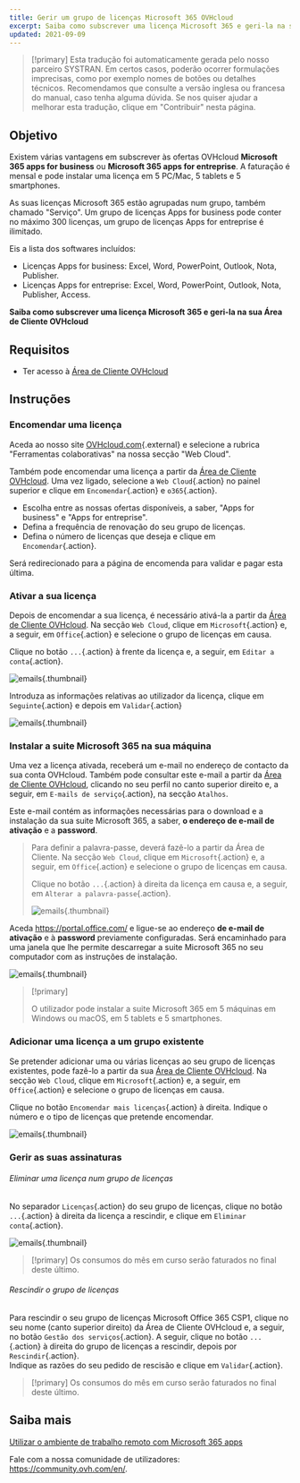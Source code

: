 ```yaml
---
title: Gerir um grupo de licenças Microsoft 365 OVHcloud
excerpt: Saiba como subscrever uma licença Microsoft 365 e geri-la na sua Área de Cliente OVHcloud.
updated: 2021-09-09
---
```


> [!primary]
> Esta tradução foi automaticamente gerada pelo nosso parceiro SYSTRAN. Em certos casos, poderão ocorrer formulações imprecisas, como por exemplo nomes de botões ou detalhes técnicos. Recomendamos que consulte a versão inglesa ou francesa do manual, caso tenha alguma dúvida. Se nos quiser ajudar a melhorar esta tradução, clique em "Contribuir" nesta página.
>


## Objetivo

Existem várias vantagens em subscrever às ofertas OVHcloud **Microsoft 365 apps for business** ou **Microsoft 365 apps for entreprise**. A faturação é mensal e pode instalar uma licença em 5 PC/Mac, 5 tablets e 5 smartphones.

As suas licenças Microsoft 365 estão agrupadas num grupo, também chamado "Serviço". Um grupo de licenças Apps for business pode conter no máximo 300 licenças, um grupo de licenças Apps for entreprise é ilimitado.

Eis a lista dos softwares incluídos:

- Licenças Apps for business: Excel, Word, PowerPoint, Outlook, Nota, Publisher.
- Licenças Apps for entreprise: Excel, Word, PowerPoint, Outlook, Nota, Publisher, Access.

**Saiba como subscrever uma licença Microsoft 365 e geri-la na sua Área de Cliente OVHcloud**

## Requisitos

- Ter acesso à [Área de Cliente OVHcloud](https://www.ovh.com/auth/?action=gotomanager&from=https://www.ovh.pt/&ovhSubsidiary=pt)

## Instruções

### Encomendar uma licença

Aceda ao nosso site [OVHcloud.com](https://www.ovhcloud.com/pt/collaborative-tools/microsoft-365/){.external} e selecione a rubrica "Ferramentas colaborativas" na nossa secção "Web Cloud".

Também pode encomendar uma licença a partir da [Área de Cliente OVHcloud](https://www.ovh.com/auth/?action=gotomanager&from=https://www.ovh.pt/&ovhSubsidiary=pt). Uma vez ligado, selecione a `Web Cloud`{.action} no painel superior e clique em `Encomendar`{.action} e `o365`{.action}.

- Escolha entre as nossas ofertas disponíveis, a saber, "Apps for business" e "Apps for entreprise".
- Defina a frequência de renovação do seu grupo de licenças.
- Defina o número de licenças que deseja e clique em `Encomendar`{.action}.

Será redirecionado para a página de encomenda para validar e pagar esta última.

### Ativar a sua licença

Depois de encomendar a sua licença, é necessário ativá-la a partir da [Área de Cliente OVHcloud](https://www.ovh.com/auth/?action=gotomanager&from=https://www.ovh.pt/&ovhSubsidiary=pt). Na secção `Web Cloud`, clique em `Microsoft`{.action} e, a seguir, em `Office`{.action} e selecione o grupo de licenças em causa.

Clique no botão `...`{.action} à frente da licença e, a seguir, em `Editar a conta`{.action}.

![emails](images/Outlook-cps1-01.png){.thumbnail}

Introduza as informações relativas ao utilizador da licença, clique em `Seguinte`{.action} e depois em `Validar`{.action}

![emails](images/Outlook-cps1-02.png){.thumbnail}

### Instalar a suite Microsoft 365 na sua máquina

Uma vez a licença ativada, receberá um e-mail no endereço de contacto da sua conta OVHcloud. Também pode consultar este e-mail a partir da [Área de Cliente OVHcloud](https://www.ovh.com/auth/?action=gotomanager&from=https://www.ovh.pt/&ovhSubsidiary=pt), clicando no seu perfil no canto superior direito e, a seguir, em `E-mails de serviço`{.action}, na secção `Atalhos`.

Este e-mail contém as informações necessárias para o download e a instalação da sua suite Microsoft 365, a saber, **o endereço de e-mail de ativação** e a **password**.

>
> Para definir a palavra-passe, deverá fazê-lo a partir da Área de Cliente. Na secção `Web Cloud`, clique em `Microsoft`{.action} e, a seguir, em `Office`{.action} e selecione o grupo de licenças em causa.
>
> Clique no botão `...`{.action} à direita da licença em causa e, a seguir, em `Alterar a palavra-passe`{.action}.
>
>![emails](images/Outlook-cps1-03.png){.thumbnail}
>

Aceda <https://portal.office.com/> e ligue-se ao endereço **de e-mail de ativação** e à **password** previamente configuradas. Será encaminhado para uma janela que lhe permite descarregar a suite Microsoft 365 no seu computador com as instruções de instalação.

![emails](images/Outlook-cps1-04.png){.thumbnail}

> [!primary]
>
> O utilizador pode instalar a suite Microsoft 365 em 5 máquinas em Windows ou macOS, em 5 tablets e 5 smartphones.
>

### Adicionar uma licença a um grupo existente

Se pretender adicionar uma ou várias licenças ao seu grupo de licenças existentes, pode fazê-lo a partir da sua [Área de Cliente OVHcloud](https://www.ovh.com/auth/?action=gotomanager&from=https://www.ovh.pt/&ovhSubsidiary=pt). Na secção `Web Cloud`, clique em `Microsoft`{.action} e, a seguir, em `Office`{.action} e selecione o grupo de licenças em causa.

Clique no botão `Encomendar mais licenças`{.action} à direita. Indique o número e o tipo de licenças que pretende encomendar.

![emails](images/Outlook-cps1-05.png){.thumbnail}

### Gerir as suas assinaturas <a name="managesubscriptions"></a>

###### Eliminar uma licença num grupo de licenças

No separador `Licenças`{.action} do seu grupo de licenças, clique no botão `...`{.action} à direita da licença a rescindir, e clique em `Eliminar conta`{.action}.

![emails](images/Outlook-cps1-06.png){.thumbnail}

> [!primary]
> Os consumos do mês em curso serão faturados no final deste último.

###### Rescindir o grupo de licenças

Para rescindir o seu grupo de licenças Microsoft Office 365 CSP1, clique no seu nome (canto superior direito) da Área de Cliente OVHcloud e, a seguir, no botão `Gestão dos serviços`{.action}. A seguir, clique no botão `...`{.action} à direita do grupo de licenças a rescindir, depois por `Rescindir`{.action}.<br>
Indique as razões do seu pedido de rescisão e clique em `Validar`{.action}.

> [!primary]
> Os consumos do mês em curso serão faturados no final deste último.

## Saiba mais

[Utilizar o ambiente de trabalho remoto com Microsoft 365 apps](/pages/web_cloud/email_and_collaborative_solutions/microsoft_office/office_proplus)

Fale com a nossa comunidade de utilizadores: <https://community.ovh.com/en/>.
